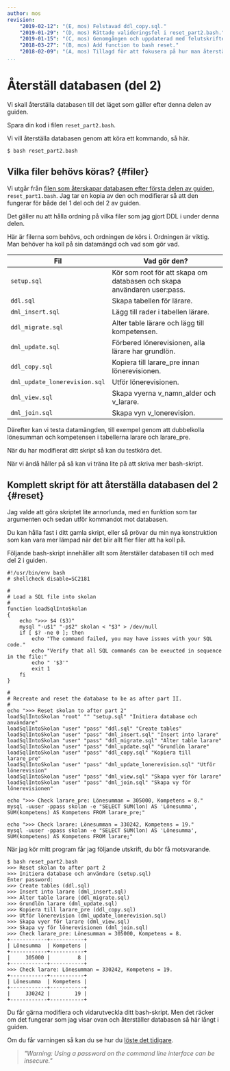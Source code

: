 ```yaml
---
author: mos
revision:
    "2019-02-12": "(E, mos) Felstavad ddl_copy.sql."
    "2019-01-29": "(D, mos) Rättade valideringsfel i reset_part2.bash."
    "2019-01-15": "(C, mos) Genomgången och uppdaterad med felutskrifter och saknad v_lon."
    "2018-03-27": "(B, mos) Add function to bash reset."
    "2018-02-09": "(A, mos) Tillagd för att fokusera på hur man återställer databasen efter andra delen."
...
```

Återställ databasen (del 2)
==================================

Vi skall återställa databasen till det läget som gäller efter denna delen av guiden.

Spara din kod i filen `reset_part2.bash`.

Vi vill återställa databasen genom att köra ett kommando, så här.

```text
$ bash reset_part2.bash
```



Vilka filer behövs köras? {#filer}
----------------------------------

Vi utgår från [filen som återskapar databasen efter första delen av guiden](./../aterstall-databasen-del-1), `reset_part1.bash`. Jag tar en kopia av den och modifierar så att den fungerar för både del 1 del och del 2 av guiden.

Det gäller nu att hålla ordning på vilka filer som jag gjort DDL i under denna delen.

Här är filerna som behövs, och ordningen de körs i. Ordningen är viktig. Man behöver ha koll på sin datamängd och vad som gör vad.

| Fil               | Vad gör den?         |
|-------------------|----------------------|
| `setup.sql`       | Kör som root för att skapa om databasen och skapa användaren user:pass. |
| `ddl.sql`         | Skapa tabellen för lärare. |
| `dml_insert.sql`  | Lägg till rader i tabellen lärare. | 
| `ddl_migrate.sql` | Alter table lärare och lägg till kompetensen. |
| `dml_update.sql`  | Förbered lönerevisionen, alla lärare har grundlön. |
| `ddl_copy.sql`    | Kopiera till larare_pre innan lönerevisionen. |
| `dml_update_lonerevision.sql`  | Utför lönerevisionen. |
| `dml_view.sql`    | Skapa vyerna v_namn_alder och v_larare. |
| `dml_join.sql`    | Skapa vyn v_lonerevision. |

Därefter kan vi testa datamängden, till exempel genom att dubbelkolla lönesumman och kompetensen i tabellerna larare och larare_pre.

När du har modifierat ditt skript så kan du testköra det.

När vi ändå håller på så kan vi träna lite på att skriva mer bash-skript.



Komplett skript för att återställa databasen del 2 {#reset}
----------------------------------

Jag valde att göra skriptet lite annorlunda, med en funktion som tar argumenten och sedan utför kommandot mot databasen.

Du kan hålla fast i ditt gamla skript, eller så prövar du min nya konstruktion som kan vara mer lämpad när det blir allt fler filer att ha koll på.

Följande bash-skript innehåller allt som återställer databasen till och med del 2 i guiden.

```text
#!/usr/bin/env bash
# shellcheck disable=SC2181

#
# Load a SQL file into skolan
#
function loadSqlIntoSkolan
{
    echo ">>> $4 ($3)"
    mysql "-u$1" "-p$2" skolan < "$3" > /dev/null
    if [ $? -ne 0 ]; then
        echo "The command failed, you may have issues with your SQL code."
        echo "Verify that all SQL commands can be exeucted in sequence in the file:"
        echo " '$3'"
        exit 1
    fi
}

#
# Recreate and reset the database to be as after part II.
#
echo ">>> Reset skolan to after part 2"
loadSqlIntoSkolan "root" "" "setup.sql" "Initiera database och användare"
loadSqlIntoSkolan "user" "pass" "ddl.sql" "Create tables"
loadSqlIntoSkolan "user" "pass" "dml_insert.sql" "Insert into larare"
loadSqlIntoSkolan "user" "pass" "ddl_migrate.sql" "Alter table larare"
loadSqlIntoSkolan "user" "pass" "dml_update.sql" "Grundlön larare"
loadSqlIntoSkolan "user" "pass" "ddl_copy.sql" "Kopiera till larare_pre"
loadSqlIntoSkolan "user" "pass" "dml_update_lonerevision.sql" "Utför lönerevision"
loadSqlIntoSkolan "user" "pass" "dml_view.sql" "Skapa vyer för larare"
loadSqlIntoSkolan "user" "pass" "dml_join.sql" "Skapa vy för lönerevisionen"

echo ">>> Check larare_pre: Lönesumman = 305000, Kompetens = 8."
mysql -uuser -ppass skolan -e "SELECT SUM(lon) AS 'Lönesumma', SUM(kompetens) AS Kompetens FROM larare_pre;"

echo ">>> Check larare: Lönesumman = 330242, Kompetens = 19."
mysql -uuser -ppass skolan -e "SELECT SUM(lon) AS 'Lönesumma', SUM(kompetens) AS Kompetens FROM larare;"
```

När jag kör mitt program får jag följande utskrift, du bör få motsvarande.

```text
$ bash reset_part2.bash 
>>> Reset skolan to after part 2
>>> Initiera database och användare (setup.sql)
Enter password: 
>>> Create tables (ddl.sql)
>>> Insert into larare (dml_insert.sql)
>>> Alter table larare (ddl_migrate.sql)
>>> Grundlön larare (dml_update.sql)
>>> Kopiera till larare_pre (ddl_copy.sql)
>>> Utför lönerevision (dml_update_lonerevision.sql)
>>> Skapa vyer för larare (dml_view.sql)
>>> Skapa vy för lönerevisionen (dml_join.sql)
>>> Check larare_pre: Lönesumman = 305000, Kompetens = 8.
+------------+-----------+
| Lönesumma  | Kompetens |
+------------+-----------+
|     305000 |         8 |
+------------+-----------+
>>> Check larare: Lönesumman = 330242, Kompetens = 19.
+------------+-----------+
| Lönesumma  | Kompetens |
+------------+-----------+
|     330242 |        19 |
+------------+-----------+
```

Du får gärna modifiera och vidarutveckla ditt bash-skript. Men det räcker om det fungerar som jag visar ovan och återställer databasen så här långt i guiden.

Om du får varningen så kan du se hur du [löste det tidigare](./../aterstall-databasen-del-1#warning).

> _"Warning: Using a password on the command line interface can be insecure."_
